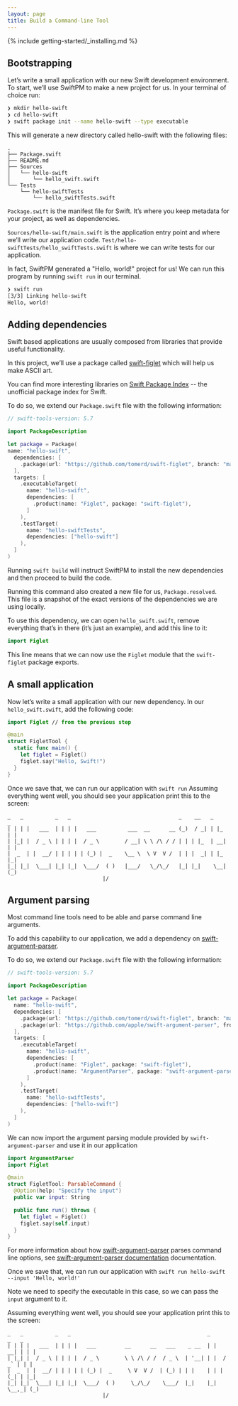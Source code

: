 ```yaml
---
layout: page
title: Build a Command-line Tool
---
```


{% include getting-started/_installing.md %}

## Bootstrapping

Let’s write a small application with our new Swift development environment.
To start, we’ll use SwiftPM to make a new project for us. In your terminal of choice run:

~~~bash
❯ mkdir hello-swift
❯ cd hello-swift
❯ swift package init --name hello-swift --type executable
~~~

This will generate a new directory called hello-swift with the following files:

~~~no-highlight
.
├── Package.swift
├── README.md
├── Sources
│   └── hello-swift
│       └── hello_swift.swift
└── Tests
    └── hello-swiftTests
        └── hello_swiftTests.swift
~~~

`Package.swift` is the manifest file for Swift. It’s where you keep metadata for your project, as well as dependencies.

`Sources/hello-swift/main.swift` is the application entry point and where we’ll write our application code.
`Test/hello-swiftTests/hello_swiftTests.swift` is where we can write tests for our application.

In fact, SwiftPM generated a "Hello, world!" project for us!
We can run this program by running  `swift run`  in our terminal.

~~~bash
❯ swift run
[3/3] Linking hello-swift
Hello, world!
~~~

## Adding dependencies

Swift based applications are usually composed from libraries that provide useful functionality.

In this project, we’ll use a package called [swift-figlet](https://github.com/tomerd/swift-figlet) which will help us make ASCII art.

You can find more interesting libraries on [Swift Package Index](https://swiftpackageindex.com) -- the unofficial package index for Swift.

To do so, we extend our `Package.swift` file with the following information:

~~~swift
// swift-tools-version: 5.7

import PackageDescription

let package = Package(
name: "hello-swift",
  dependencies: [
    .package(url: "https://github.com/tomerd/swift-figlet", branch: "main"),
  ],
  targets: [
    .executableTarget(
      name: "hello-swift",
      dependencies: [
        .product(name: "Figlet", package: "swift-figlet"),
      ]
    ),
    .testTarget(
      name: "hello-swiftTests",
      dependencies: ["hello-swift"]
    ),
  ]
)
~~~

Running `swift build` will instruct SwiftPM to install the new dependencies and then proceed to build the code.

Running this command also created a new file for us, `Package.resolved`.
This file is a snapshot of the exact versions of the dependencies we are using locally.

To use this dependency, we can open `hello_swift.swift`, remove everything that’s in there (it’s just an example), and add this line to it:

~~~swift
import Figlet
~~~

This line means that we can now use the `Figlet` module that the `swift-figlet` package exports.

## A small application

Now let’s write a small application with our new dependency. In our `hello_swift.swift`, add the following code:

~~~swift
import Figlet // from the previous step

@main
struct FigletTool {
  static func main() {
    let figlet = Figlet()
    figlet.say("Hello, Swift!")
  }
}
~~~

Once we save that, we can run our application with `swift run`
Assuming everything went well, you should see your application print this to the screen:

~~~no-highlight
_   _          _   _                                  _    __   _     _
| | | |   ___  | | | |   ___          ___  __      __ (_)  / _| | |_  | |
| |_| |  / _ \ | | | |  / _ \        / __| \ \ /\ / / | | | |_  | __| | |
|  _  | |  __/ | | | | | (_) |  _    \__ \  \ V  V /  | | |  _| | |_  |_|
|_| |_|  \___| |_| |_|  \___/  ( )   |___/   \_/\_/   |_| |_|    \__| (_)
                              |/
~~~

## Argument parsing

Most command line tools need to be able and parse command line arguments.

To add this capability to our application, we add a dependency on [swift-argument-parser](https://github.com/apple/swift-argument-parser).

To do so, we extend our `Package.swift` file with the following information:

~~~swift
// swift-tools-version: 5.7

import PackageDescription

let package = Package(
  name: "hello-swift",
  dependencies: [
    .package(url: "https://github.com/tomerd/swift-figlet", branch: "main"),
    .package(url: "https://github.com/apple/swift-argument-parser", from: "1.0.0"),
  ],
  targets: [
    .executableTarget(
      name: "hello-swift",
      dependencies: [
        .product(name: "Figlet", package: "swift-figlet"),
        .product(name: "ArgumentParser", package: "swift-argument-parser"),
      ]
    ),
    .testTarget(
      name: "hello-swiftTests",
      dependencies: ["hello-swift"]
    ),
  ]
)
~~~

We can now import the argument parsing module provided by `swift-argument-parser` and use it in our application

~~~swift
import ArgumentParser
import Figlet

@main
struct FigletTool: ParsableCommand {
  @Option(help: "Specify the input")
  public var input: String

  public func run() throws {
    let figlet = Figlet()
    figlet.say(self.input)
  }
}
~~~

For more information about how [swift-argument-parser](https://github.com/apple/swift-argument-parser) parses command line options, see [swift-argument-parser documentation](https://github.com/apple/swift-argument-parser) documentation.

Once we save that, we can run our application with `swift run hello-swift --input 'Hello, world!'`

Note we need to specify the executable in this case, so we can pass the `input` argument to it.

Assuming everything went well, you should see your application print this to the screen:

~~~no-highlight
_   _          _   _                                           _       _   _
| | | |   ___  | | | |   ___         __      __   ___    _ __  | |   __| | | |
| |_| |  / _ \ | | | |  / _ \        \ \ /\ / /  / _ \  | '__| | |  / _` | | |
|  _  | |  __/ | | | | | (_) |  _     \ V  V /  | (_) | | |    | | | (_| | |_|
|_| |_|  \___| |_| |_|  \___/  ( )     \_/\_/    \___/  |_|    |_|  \__,_| (_)
                              |/
~~~
